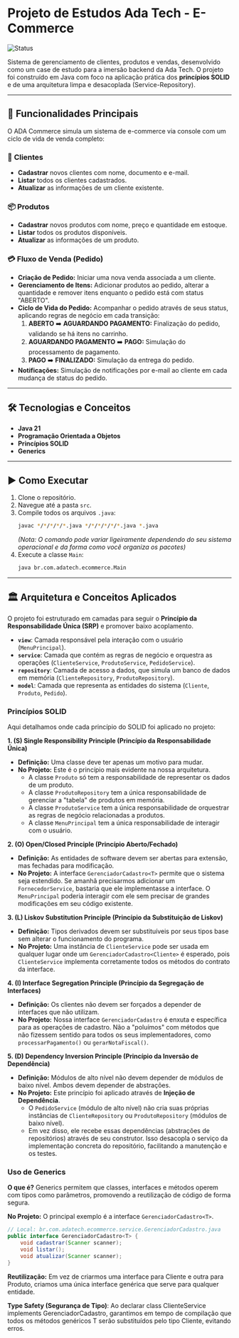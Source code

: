 # Projeto de Estudos Ada Tech - E-Commerce

![Status](https://img.shields.io/badge/Status-Em%20Construção-orange)

Sistema de gerenciamento de clientes, produtos e vendas, desenvolvido como um case de estudo para a imersão backend da Ada Tech. O projeto foi construído em Java com foco na aplicação prática dos **princípios SOLID** e de uma arquitetura limpa e desacoplada (Service-Repository).

---

## 🚀 Funcionalidades Principais

O ADA Commerce simula um sistema de e-commerce via console com um ciclo de vida de venda completo:

### 👥 **Clientes**
- **Cadastrar** novos clientes com nome, documento e e-mail.
- **Listar** todos os clientes cadastrados.
- **Atualizar** as informações de um cliente existente.

### 📦 **Produtos**
- **Cadastrar** novos produtos com nome, preço e quantidade em estoque.
- **Listar** todos os produtos disponíveis.
- **Atualizar** as informações de um produto.

### 💳 **Fluxo de Venda (Pedido)**
- **Criação de Pedido:** Iniciar uma nova venda associada a um cliente.
- **Gerenciamento de Itens:** Adicionar produtos ao pedido, alterar a quantidade e remover itens enquanto o pedido está com status "ABERTO".
- **Ciclo de Vida do Pedido:** Acompanhar o pedido através de seus status, aplicando regras de negócio em cada transição:
  1.  **ABERTO** ➡️ **AGUARDANDO PAGAMENTO:** Finalização do pedido, validando se há itens no carrinho.
  2.  **AGUARDANDO PAGAMENTO** ➡️ **PAGO:** Simulação do processamento de pagamento.
  3.  **PAGO** ➡️ **FINALIZADO:** Simulação da entrega do pedido.
- **Notificações:** Simulação de notificações por e-mail ao cliente em cada mudança de status do pedido.

---

## 🛠️ Tecnologias e Conceitos

- **Java 21**
- **Programação Orientada a Objetos**
- **Princípios SOLID**
- **Generics**

---

## ▶️ Como Executar

1.  Clone o repositório.
2.  Navegue até a pasta `src`.
3.  Compile todos os arquivos `.java`:
    ```bash
    javac */*/*/*/*.java */*/*/*/*/*.java *.java 
    ```
    *(Nota: O comando pode variar ligeiramente dependendo do seu sistema operacional e da forma como você organiza os pacotes)*
4.  Execute a classe `Main`:
    ```bash
    java br.com.adatech.ecommerce.Main
    ```

---

## 🏛️ Arquitetura e Conceitos Aplicados

O projeto foi estruturado em camadas para seguir o **Princípio da Responsabilidade Única (SRP)** e promover baixo acoplamento.

- **`view`**: Camada responsável pela interação com o usuário (`MenuPrincipal`).
- **`service`**: Camada que contém as regras de negócio e orquestra as operações (`ClienteService`, `ProdutoService`, `PedidoService`).
- **`repository`**: Camada de acesso a dados, que simula um banco de dados em memória (`ClienteRepository`, `ProdutoRepository`).
- **`model`**: Camada que representa as entidades do sistema (`Cliente`, `Produto`, `Pedido`).

### Princípios SOLID

Aqui detalhamos onde cada princípio do SOLID foi aplicado no projeto:

**1. (S) Single Responsibility Principle (Princípio da Responsabilidade Única)**
* **Definição:** Uma classe deve ter apenas um motivo para mudar.
* **No Projeto:** Este é o princípio mais evidente na nossa arquitetura.
    * A classe `Produto` só tem a responsabilidade de representar os dados de um produto.
    * A classe `ProdutoRepository` tem a única responsabilidade de gerenciar a "tabela" de produtos em memória.
    * A classe `ProdutoService` tem a única responsabilidade de orquestrar as regras de negócio relacionadas a produtos.
    * A classe `MenuPrincipal` tem a única responsabilidade de interagir com o usuário.

**2. (O) Open/Closed Principle (Princípio Aberto/Fechado)**
* **Definição:** As entidades de software devem ser abertas para extensão, mas fechadas para modificação.
* **No Projeto:** A interface `GerenciadorCadastro<T>` permite que o sistema seja estendido. Se amanhã precisarmos adicionar um `FornecedorService`, bastaria que ele implementasse a interface. O `MenuPrincipal` poderia interagir com ele sem precisar de grandes modificações em seu código existente.

**3. (L) Liskov Substitution Principle (Princípio da Substituição de Liskov)**
* **Definição:** Tipos derivados devem ser substituíveis por seus tipos base sem alterar o funcionamento do programa.
* **No Projeto:** Uma instância de `ClienteService` pode ser usada em qualquer lugar onde um `GerenciadorCadastro<Cliente>` é esperado, pois `ClienteService` implementa corretamente todos os métodos do contrato da interface.

**4. (I) Interface Segregation Principle (Princípio da Segregação de Interfaces)**
* **Definição:** Os clientes não devem ser forçados a depender de interfaces que não utilizam.
* **No Projeto:** Nossa interface `GerenciadorCadastro` é enxuta e específica para as operações de cadastro. Não a "poluímos" com métodos que não fizessem sentido para todos os seus implementadores, como `processarPagamento()` ou `gerarNotaFiscal()`.

**5. (D) Dependency Inversion Principle (Princípio da Inversão de Dependência)**
* **Definição:** Módulos de alto nível não devem depender de módulos de baixo nível. Ambos devem depender de abstrações.
* **No Projeto:** Este princípio foi aplicado através de **Injeção de Dependência**.
    * O `PedidoService` (módulo de alto nível) não cria suas próprias instâncias de `ClienteRepository` ou `ProdutoRepository` (módulos de baixo nível).
    * Em vez disso, ele recebe essas dependências (abstrações de repositórios) através de seu construtor. Isso desacopla o serviço da implementação concreta do repositório, facilitando a manutenção e os testes.

### Uso de Generics

**O que é?** Generics permitem que classes, interfaces e métodos operem com tipos como parâmetros, promovendo a reutilização de código de forma segura.

**No Projeto:** O principal exemplo é a interface `GerenciadorCadastro<T>`.

```java
// Local: br.com.adatech.ecommerce.service.GerenciadorCadastro.java
public interface GerenciadorCadastro<T> {
    void cadastrar(Scanner scanner);
    void listar();
    void atualizar(Scanner scanner);
}
```

**Reutilização:** Em vez de criarmos uma interface para Cliente e outra para Produto, criamos uma única interface genérica que serve para qualquer entidade.

**Type Safety (Segurança de Tipo)**: Ao declarar class ClienteService implements GerenciadorCadastro<Cliente>, garantimos em tempo de compilação que todos os métodos genéricos T serão substituídos pelo tipo Cliente, evitando erros.
